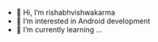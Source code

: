 - 👋 Hi, I’m rishabhvishwakarma
- 👀 I’m interested in Android development
- 🌱 I’m currently learning ...
